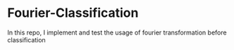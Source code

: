 # Fourier-Classification
 In this repo, I implement and test the usage of fourier transformation before classification 

